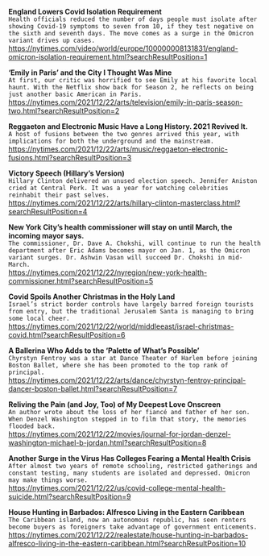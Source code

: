**England Lowers Covid Isolation Requirement**\
`Health officials reduced the number of days people must isolate after showing Covid-19 symptoms to seven from 10, if they test negative on the sixth and seventh days. The move comes as a surge in the Omicron variant drives up cases.`\
https://nytimes.com/video/world/europe/100000008131831/england-omicron-isolation-requirement.html?searchResultPosition=1

**‘Emily in Paris’ and the City I Thought Was Mine**\
`At first, our critic was horrified to see Emily at his favorite local haunt. With the Netflix show back for Season 2, he reflects on being just another basic American in Paris.`\
https://nytimes.com/2021/12/22/arts/television/emily-in-paris-season-two.html?searchResultPosition=2

**Reggaeton and Electronic Music Have a Long History. 2021 Revived It.**\
`A host of fusions between the two genres arrived this year, with implications for both the underground and the mainstream.`\
https://nytimes.com/2021/12/22/arts/music/reggaeton-electronic-fusions.html?searchResultPosition=3

**Victory Speech (Hillary’s Version)**\
`Hillary Clinton delivered an unused election speech. Jennifer Aniston cried at Central Perk. It was a year for watching celebrities reinhabit their past selves.`\
https://nytimes.com/2021/12/22/arts/hillary-clinton-masterclass.html?searchResultPosition=4

**New York City’s health commissioner will stay on until March, the incoming mayor says.**\
`The commissioner, Dr. Dave A. Chokshi, will continue to run the health department after Eric Adams becomes mayor on Jan. 1, as the Omicron variant surges. Dr. Ashwin Vasan will succeed Dr. Chokshi in mid-March.`\
https://nytimes.com/2021/12/22/nyregion/new-york-health-commissioner.html?searchResultPosition=5

**Covid Spoils Another Christmas in the Holy Land**\
`Israel’s strict border controls have largely barred foreign tourists from entry, but the traditional Jerusalem Santa is managing to bring some local cheer.`\
https://nytimes.com/2021/12/22/world/middleeast/israel-christmas-covid.html?searchResultPosition=6

**A Ballerina Who Adds to the ‘Palette of What’s Possible’**\
`Chyrstyn Fentroy was a star at Dance Theater of Harlem before joining Boston Ballet, where she has been promoted to the top rank of principal.`\
https://nytimes.com/2021/12/22/arts/dance/chyrstyn-fentroy-principal-dancer-boston-ballet.html?searchResultPosition=7

**Reliving the Pain (and Joy, Too) of My Deepest Love Onscreen**\
`An author wrote about the loss of her fiancé and father of her son. When Denzel Washington stepped in to film that story, the memories flooded back.`\
https://nytimes.com/2021/12/22/movies/journal-for-jordan-denzel-washington-michael-b-jordan.html?searchResultPosition=8

**Another Surge in the Virus Has Colleges Fearing a Mental Health Crisis**\
`After almost two years of remote schooling, restricted gatherings and constant testing, many students are isolated and depressed. Omicron may make things worse.`\
https://nytimes.com/2021/12/22/us/covid-college-mental-health-suicide.html?searchResultPosition=9

**House Hunting in Barbados: Alfresco Living in the Eastern Caribbean**\
`The Caribbean island, now an autonomous republic, has seen renters become buyers as foreigners take advantage of government enticements.`\
https://nytimes.com/2021/12/22/realestate/house-hunting-in-barbados-alfresco-living-in-the-eastern-caribbean.html?searchResultPosition=10

